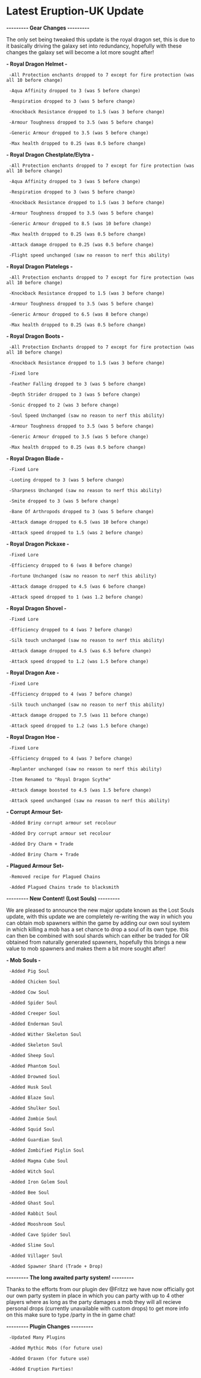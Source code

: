 # Latest Eruption-UK Update

**--------- Gear Changes ---------**

The only set being tweaked this update is the royal dragon set, this is due to it basically driving the galaxy set into redundancy, hopefully with these changes the galaxy set will become a lot more sought after!

**- Royal Dragon Helmet -**
     
     -All Protection enchants dropped to 7 except for fire protection (was all 10 before change)
     
     -Aqua Affinity dropped to 3 (was 5 before change)
     
     -Respiration dropped to 3 (was 5 before change)
     
     -Knockback Resistance dropped to 1.5 (was 3 before change)
     
     -Armour Toughness dropped to 3.5 (was 5 before change)
     
     -Generic Armour dropped to 3.5 (was 5 before change)
     
     -Max health dropped to 0.25 (was 0.5 before change)

**- Royal Dragon Chestplate/Elytra -** 
     
     -All Protection enchants dropped to 7 except for fire protection (was all 10 before change)
     
     -Aqua Affinity dropped to 3 (was 5 before change)
     
     -Respiration dropped to 3 (was 5 before change)
     
     -Knockback Resistance dropped to 1.5 (was 3 before change)
     
     -Armour Toughness dropped to 3.5 (was 5 before change)
     
     -Generic Armour dropped to 8.5 (was 10 before change)
     
     -Max health dropped to 0.25 (was 0.5 before change)
     
     -Attack damage dropped to 0.25 (was 0.5 before change)
     
     -Flight speed unchanged (saw no reason to nerf this ability)
    
**- Royal Dragon Platelegs -**
     
     -All Protection enchants dropped to 7 except for fire protection (was all 10 before change)
     
     -Knockback Resistance dropped to 1.5 (was 3 before change)
     
     -Armour Toughness dropped to 3.5 (was 5 before change)
     
     -Generic Armour dropped to 6.5 (was 8 before change)
     
     -Max health dropped to 0.25 (was 0.5 before change)

**- Royal Dragon Boots -**
     
     -All Protection Enchants dropped to 7 except for fire protection (was all 10 before change)
     
     -Knockback Resistance dropped to 1.5 (was 3 before change)
     
     -Fixed lore
     
     -Feather Falling dropped to 3 (was 5 before change)
     
     -Depth Strider dropped to 3 (was 5 before change)
     
     -Sonic dropped to 2 (was 3 before change)
     
     -Soul Speed Unchanged (saw no reason to nerf this ability)
     
     -Armour Toughness dropped to 3.5 (was 5 before change)
     
     -Generic Armour dropped to 3.5 (was 5 before change)
     
     -Max health dropped to 0.25 (was 0.5 before change)
     
**- Royal Dragon Blade -**
     
     -Fixed Lore
     
     -Looting dropped to 3 (was 5 before change)
     
     -Sharpness Unchanged (saw no reason to nerf this ability)
     
     -Smite dropped to 3 (was 5 before change)
     
     -Bane Of Arthropods dropped to 3 (was 5 before change)
     
     -Attack damage dropped to 6.5 (was 10 before change)
     
     -Attack speed dropped to 1.5 (was 2 before change)

**- Royal Dragon Pickaxe -**
     
     -Fixed Lore
     
     -Efficiency dropped to 6 (was 8 before change)
     
     -Fortune Unchanged (saw no reason to nerf this ability)
     
     -Attack damage dropped to 4.5 (was 6 before change)
     
     -Attack speed dropped to 1 (was 1.2 before change)
     
**- Royal Dragon Shovel -**
     
     -Fixed Lore
     
     -Efficiency dropped to 4 (was 7 before change)
     
     -Silk touch unchanged (saw no reason to nerf this ability)
     
     -Attack damage dropped to 4.5 (was 6.5 before change)
     
     -Attack speed dropped to 1.2 (was 1.5 before change)
     
**- Royal Dragon Axe -**
     
     -Fixed Lore
     
     -Efficiency dropped to 4 (was 7 before change)
     
     -Silk touch unchanged (saw no reason to nerf this ability)
     
     -Attack damage dropped to 7.5 (was 11 before change)
     
     -Attack speed dropped to 1.2 (was 1.5 before change)
     
**- Royal Dragon Hoe -**
     
     -Fixed Lore
     
     -Efficiency dropped to 4 (was 7 before change)
     
     -Replanter unchanged (saw no reason to nerf this ability)
     
     -Item Renamed to "Royal Dragon Scythe"
     
     -Attack damage boosted to 4.5 (was 1.5 before change)
     
     -Attack speed unchanged (saw no reason to nerf this ability)

**- Corrupt Armour Set-**
     
     -Added Briny corrupt armour set recolour
     
     -Added Dry corrupt armour set recolour
     
     -Added Dry Charm + Trade
     
     -Added Briny Charm + Trade

**- Plagued Armour Set-**
     
     -Removed recipe for Plagued Chains
     
     -Added Plagued Chains trade to blacksmith
     
     
**--------- New Content! (Lost Souls) ---------**

We are pleased to announce the new major update known as the Lost Souls update, with this update we are completely re-writing the way in which you can obtain mob spawners within the game by adding our own soul system in which killing a mob has a set chance to drop a soul of its own type. this can then be combined with soul shards which can either be traded for OR obtained from naturally generated spawners, hopefully this brings a new value to mob spawners and makes them a bit more sought after!
    
**- Mob Souls -**
     
     -Added Pig Soul
     
     -Added Chicken Soul
     
     -Added Cow Soul
     
     -Added Spider Soul
     
     -Added Creeper Soul
     
     -Added Enderman Soul
     
     -Added Wither Skeleton Soul
     
     -Added Skeleton Soul
     
     -Added Sheep Soul
     
     -Added Phantom Soul
     
     -Added Drowned Soul
     
     -Added Husk Soul
     
     -Added Blaze Soul
     
     -Added Shulker Soul
     
     -Added Zombie Soul
     
     -Added Squid Soul
     
     -Added Guardian Soul
     
     -Added Zombified Piglin Soul
     
     -Added Magma Cube Soul
     
     -Added Witch Soul
     
     -Added Iron Golem Soul
     
     -Added Bee Soul
     
     -Added Ghast Soul
     
     -Added Rabbit Soul
     
     -Added Mooshroom Soul
     
     -Added Cave Spider Soul
     
     -Added Slime Soul
     
     -Added Villager Soul
     
     -Added Spawner Shard (Trade + Drop)
    
**--------- The long awaited party system! ---------**

Thanks to the efforts from our plugin dev @Fritzz we have now officially got our own party system in place in which you can party with up to 4 other players where as long as      the party damages a mob they will all recieve personal drops (currently unavailable with custom drops) to get more info on this make sure to type /party in the in game chat!
     
**--------- Plugin Changes ---------**
    
     -Updated Many Plugins

     -Added Mythic Mobs (for future use)

     -Added Oraxen (for future use)

     -Added Eruption Parties!
